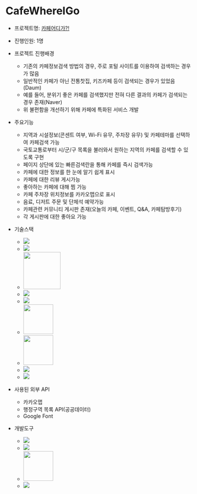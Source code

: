 # CafeWhereIGo
* 프로젝트명: <a href="http://ec2-18-233-14-146.compute-1.amazonaws.com:8080/CafeWhereIGo/main/main.do">카페어디가?!</a>

* 진행인원: 1명

* 프로젝트 진행배경
  - 기존의 카페정보검색 방법의 경우, 주로 포털 사이트를 이용하여 검색하는 경우가 많음
  - 일반적인 카페가 아닌 전통찻집, 키즈카페 등이 검색되는 경우가 있었음(Daum)
  - 예를 들어, 분위기 좋은 카페를 검색했지만 전혀 다른 결과의 카페가 검색되는 경우 존재(Naver)
  - 위 불편함을 개선하기 위해 카페에 특화된 서비스 개발

* 주요기능
  - 지역과 시설정보(콘센트 여부, Wi-Fi 유무, 주차장 유무) 및 카페테마를 선택하여 카페검색 가능
  - 국토교통로부터 시/군/구 목록을 불러와서 원하는 지역의 카페를 검색할 수 있도록 구현
  - 페이지 상단에 있는 빠른검색란을 통해 카페를 즉시 검색가능
  - 카페에 대한 정보를 한 눈에 알기 쉽게 표시
  - 카페에 대한 리뷰 게시가능
  - 좋아하는 카페에 대해 찜 가능
  - 카페 주차장 위치정보를 카카오맵으로 표시
  - 음료, 디저트 주문 및 단체석 예약가능
  - 카페관련 커뮤니티 게시판 존재(오늘의 카페, 이벤트, Q&A, 카페탐방후기)
  - 각 게시판에 대한 좋아요 가능
  
* 기술스택
  - <img src="https://img.shields.io/badge/Spring-6DB33F?style=flat-square&logo=Spring&logoColor=white"/>
  - <img src="https://img.shields.io/badge/MySQL-4479A1?style=flat-square&logo=MySQL&logoColor=white"/>
  - <img width="100px" src="https://user-images.githubusercontent.com/21366358/176229524-7fd3671d-a903-4e43-82f5-93394394b58b.png"/>
  - <img src="https://img.shields.io/badge/JavaScript-F7DF1E?style=flat-square&logo=JavaScript&logoColor=white"/>
  - <img src="https://img.shields.io/badge/jQuery-0769AD?style=flat-square&logo=jQuery&logoColor=white"/>
  - <img width="80px" src="https://user-images.githubusercontent.com/21366358/176232066-2054dded-192f-4e50-8bbc-29cc038b30bf.png"/>
  - <img width="80px" src="https://user-images.githubusercontent.com/21366358/176232720-ea52a7b1-59b9-49e0-9ab6-f795cac5be1e.png"/>
  - <img src="https://img.shields.io/badge/Apache Maven-C71A36?style=flat-square&logo=Apache Maven&logoColor=white"/>
  - <img src="https://img.shields.io/badge/Amazon EC2-FF9900?style=flat-square&logo=Amazon EC2&logoColor=white"/>
 
* 사용된 외부 API
  - 카카오맵
  - 행정구역 목록 API(공공데이터)
  - Google Font

* 개발도구
  - <img src="https://img.shields.io/badge/Eclipse-2C2255?style=flat-square&logo=Eclipse&logoColor=white"/>
  - <img src="https://img.shields.io/badge/Visual Studio Code-007ACC?style=flat-square&logo=Visual Studio Code&logoColor=white"/>
  - <img width="80px" src="https://user-images.githubusercontent.com/21366358/176233284-31078442-5a34-42db-b728-742975404ce8.png"/>
  - <img src="https://img.shields.io/badge/Git-F05032?style=flat-square&logo=Git&logoColor=white"/>
